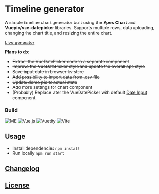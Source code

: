 # Timeline generator

A simple timeline chart generator built using the **Apex Chart** and **Vuepic/vue-datepicker** libraries. Supports multiple rows, data uploading, changing the chart title, and resizing the entire chart.

[Live generator](https://gkalian.github.io/timeline-generator/)

**Plans to do**:

- ~~Extract the VueDatePicker code to a separate component~~
- ~~Improve the VueDatePicker style and update the overall app style~~
- ~~Save input date in browser kv store~~
- ~~Add possibility to import data from .csv file~~
- ~~Update demo pic to actual state~~
- Add more settings for chart component
- (Probably) Replace later the VueDatePicker with default [Date Input](https://vuetifyjs.com/en/components/date-inputs/) component.

### Build 

![ME](https://img.shields.io/badge/by-gkalian-purple?style=for-the-badge&&logoColor=white)
![Vue.js](https://img.shields.io/badge/vuejs-%2335495e.svg?style=for-the-badge&logo=vuedotjs&logoColor=%234FC08D)
![Vuetify](https://img.shields.io/badge/Vuetify-1867C0?style=for-the-badge&logo=vuetify&logoColor=AEDDFF)
![Vite](https://img.shields.io/badge/vite-%23646CFF.svg?style=for-the-badge&logo=vite&logoColor=white)

## Usage

- Install dependencies `npm install`
- Run locally `npm run start`

## [Changelog](./changelog.md)

## [License](./LICENSE)
